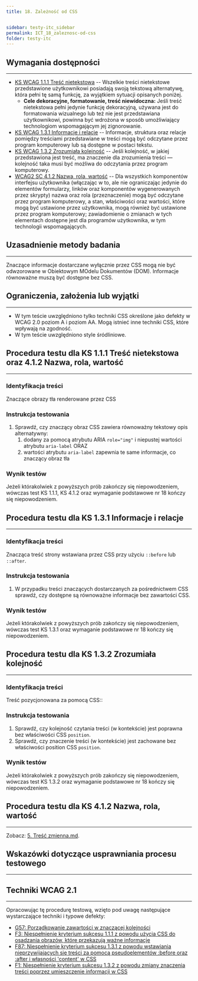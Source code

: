 ```yaml
---
title: 18. Zależność od CSS


sidebar: testy-itc_sidebar
permalink: ICT_18_zaleznosc-od-css
folder: testy-itc
---
```




## Wymagania dostępności
---------------------
-   [KS WCAG 1.1.1 Treść nietekstowa](https://wcag.lepszyweb.pl/#non-text-content) -- Wszelkie treści nietekstowe przedstawione użytkownikowi posiadają swoją tekstową alternatywę, która pełni tę samą funkcję, za wyjątkiem sytuacji opisanych poniżej.
    -   **Cele dekoracyjne, formatowanie, treść niewidoczna:** Jeśli treść nietekstowa pełni jedynie funkcję dekoracyjną, używana jest do formatowania wizualnego lub też nie jest przedstawiana użytkownikowi, powinna być wdrożona w sposób umożliwiający technologiom wspomagającym jej zignorowanie.
-   [KS WCAG 1.3.1 Informacje i relacje](https://wcag.lepszyweb.pl/#info-and-relationships) -- Informacje, struktura oraz relacje pomiędzy treściami przedstawiane w treści mogą być odczytane przez program komputerowy lub są dostępne w postaci tekstu.
-   [KS WCAG 1.3.2 Zrozumiała kolejność](https://wcag.lepszyweb.pl/#meaningful-sequence) -- Jeśli kolejność, w jakiej przedstawiona jest treść, ma znaczenie dla zrozumienia treści — kolejność taka musi być możliwa do odczytania przez program komputerowy.
-   [WCAG2 SC 4.1.2 Nazwa, rola, wartość](https://wcag.lepszyweb.pl/#name-role-value) -- Dla wszystkich komponentów interfejsu użytkownika (włączając w to, ale nie ograniczając jedynie do elementów formularzy, linków oraz komponentów wygenerowanych przez skrypty) nazwa oraz rola (przeznaczenie) mogą być odczytane przez program komputerowy, a stan, właściwości oraz wartości, które mogą być ustawione przez użytkownika, mogą również być ustawione przez program komputerowy; zawiadomienie o zmianach w tych elementach dostępne jest dla programów użytkownika, w tym technologii wspomagających.

## Uzasadnienie metody badania
------------------------------
Znaczące informacje dostarczane wyłącznie przez CSS mogą nie być odwzorowane w Obiektowym MOdelu Dokumentów (DOM). Informacje równoważne muszą być dostępne bez CSS.


## Ograniczenia, założenia lub wyjątki
---------------------------------------
-   W tym teście uwzględniono tylko techniki CSS określone jako defekty w WCAG 2.0 poziom A i poziom AA. Mogą istnieć inne techniki CSS, które wpływają na zgodność.
-   W tym teście uwzględniono style śródliniowe.

## Procedura testu dla KS 1.1.1 Treść nietekstowa oraz 4.1.2 Nazwa, rola, wartość
------------------------------------------------------------------------

### Identyfikacja treści
Znaczące obrazy tła renderowane przez CSS

### Instrukcja testowania
1.  Sprawdź, czy znaczący obraz CSS zawiera równoważny tekstowy opis alternatywny:
    1.  dodany za pomocą atrybutu ARIA `role="img"` i niepustej wartości atrybutu `aria-label` ORAZ
    2.  wartości atrybutu `aria-label` zapewnia te same informacje, co znaczący obraz tła

### Wynik testów
Jeżeli którakolwiek z powyższych prób zakończy się niepowodzeniem, wówczas test KS 1.1.1, KS 4.1.2  oraz wymaganie podstawowe nr 18 kończy się niepowodzeniem.

## Procedura testu dla KS 1.3.1 Informacje i relacje
---------------------------------------------------

### Identyfikacja treści
Znacząca treść strony wstawiana przez CSS przy użyciu `::before` lub `::after`.

### Instrukcja testowania
1.  W przypadku treści znaczących dostarczanych za pośrednictwem CSS sprawdź, czy dostępne są równoważne informacje bez zawartości CSS.

### Wynik testów
Jeżeli którakolwiek z powyższych prób zakończy się niepowodzeniem, wówczas test KS 1.3.1  oraz wymaganie podstawowe nr 18 kończy się niepowodzeniem.

## Procedura testu dla KS 1.3.2 Zrozumiała kolejność
---------------------------------------------------

### Identyfikacja treści
Treść pozycjonowana za pomocą CSS::

### Instrukcja testowania
1.  Sprawdź, czy kolejność czytania treści (w kontekście) jest poprawna bez właściwości CSS `position`.
2.  Sprawdź, czy znaczenie treści (w kontekście) jest zachowane bez właściwości position CSS `position`.

### Wynik testów
Jeżeli którakolwiek z powyższych prób zakończy się niepowodzeniem, wówczas test KS 1.3.2 oraz wymaganie podstawowe nr 18 kończy się niepowodzeniem.

## Procedura testu dla KS 4.1.2 Nazwa, rola, wartość
-----------------------------------------------
Zobacz: [5. Treść zmienna.md](testy/ICT_05_tresc-zmienna.md).

##  Wskazówki dotyczące usprawniania procesu testowego
---------------------------------------------
## Techniki WCAG 2.1
---------------------
Opracowując tę procedurę testową, wzięto pod uwagę następujące wystarczające techniki i typowe defekty:
-   [G57: Porządkowanie zawartości w znaczącej kolejności](https://www.w3.org/TR/WCAG20-TECHS/G57.html)
-   [F3: Niespełnienie kryterium sukcesu 1.1.1 z powodu użycia CSS do osadzania obrazów, które przekazują ważne informacje](https://www.w3.org/TR/WCAG20-TECHS/F3.html)
-   [F87: Niespełnienie kryterium sukcesu 1.3.1 z powodu wstawiania nieprzywijających się treści za pomocą pseudoelementów :before oraz :after i własności 'content' w CSS](https://www.w3.org/TR/WCAG20-TECHS/F87.html)
-   [F1: Niespełnienie kryterium sukcesu 1.3.2 z powodu zmiany znaczenia treści poprzez umieszczenie informacji w CSS](https://www.w3.org/TR/WCAG20-TECHS/F1.html)

